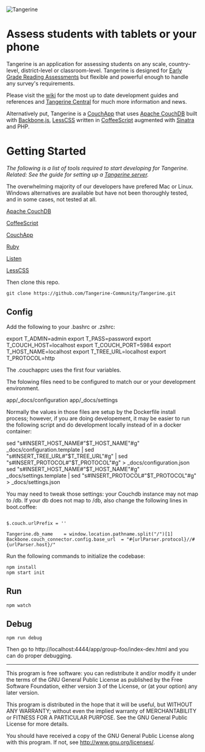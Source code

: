 ![Tangerine](http://www.tangerinecentral.org/sites/default/files/tangerine-logo-150.png)

# Assess students with tablets or your phone

Tangerine is an application for assessing students on any scale, country-level, district-level or classroom-level. Tangerine is designed for [Early Grade Reading Assessments](https://www.eddataglobal.org/reading/) but flexible and powerful enough to handle any survey's requirements.

Please visit the [wiki](https://github.com/Tangerine-Community/Tangerine/wiki) for the most up to date development guides and references and [Tangerine Central](http://www.tanerinecentral.org) for much more information and news.

Alternatively put, Tangerine is a [CouchApp](http://couchapp.org/page/index) that uses 
[Apache CouchDB](http://couchdb.apache.org/) built with [Backbone.js](http://backbonejs.org/), [LessCSS](http://lesscss.org/) written in [CoffeeScript](http://coffeescript.org/) augmented with [Sinatra](http://www.sinatrarb.com/) and PHP.

# Getting Started

_The following is a list of tools required to start developing for Tangerine. Related: See the guide for setting up a [Tangerine server](https://github.com/Tangerine-Community/Tangerine/wiki/Tangerine-Server)._

The overwhelming majority of our developers have prefered Mac or Linux. Windows alternatives are available but have not been thoroughly tested, and in some cases, not tested at all.

[Apache CouchDB](http://couchdb.apache.org/#download)

[CoffeeScript](http://coffeescript.org/#installation)

[CouchApp](https://github.com/benoitc/couchapp)

[Ruby](https://www.ruby-lang.org/en/downloads/)

[Listen](https://github.com/guard/listen)

[LessCSS](http://lesscss.org/#using-less-installation)

Then clone this repo.

    git clone https://github.com/Tangerine-Community/Tangerine.git

## Config

Add the following to your .bashrc or .zshrc:

export T_ADMIN=admin
export T_PASS=password
export T_COUCH_HOST=localhost
export T_COUCH_PORT=5984
export T_HOST_NAME=localhost
export T_TREE_URL=localhost
export T_PROTOCOL=http

The .couchapprc uses the first four variables. 

The folowing files need to be configured to match our or your development environment.

  app/_docs/configuration
  app/_docs/settings
  
Normally the values in those files are setup by the Dockerfile install process; however, if you are doing developement, 
it may be easier to run the following script and do development locally instead of in a docker container:

sed "s#INSERT_HOST_NAME#"$T_HOST_NAME"#g" _docs/configuration.template | sed "s#INSERT_TREE_URL#"$T_TREE_URL"#g" | sed "s#INSERT_PROTOCOL#"$T_PROTOCOL"#g" > _docs/configuration.json
sed "s#INSERT_HOST_NAME#"$T_HOST_NAME"#g" _docs/settings.template | sed "s#INSERT_PROTOCOL#"$T_PROTOCOL"#g" > _docs/settings.json 

You may need to tweak those settings: your Couchdb instance may not map to /db. 
If your db does not map to /db, also change the following lines in boot.coffee:

````

$.couch.urlPrefix = ''

Tangerine.db_name    = window.location.pathname.split("/")[1]
Backbone.couch_connector.config.base_url  = "#{urlParser.protocol}//#{urlParser.host}/"

````

Run the following commands to initialize the codebase:

````
npm install
npm start init
````
## Run

````
npm watch
````

## Debug

````
npm run debug
````

Then go to http://localhost:4444/app/group-foo/index-dev.html and you can do proper debugging.
 
----

This program is free software: you can redistribute it and/or modify it under the terms of the GNU General Public License as published by the Free Software Foundation, either version 3 of the License, or (at your option) any later version.

This program is distributed in the hope that it will be useful, but WITHOUT ANY WARRANTY; without even the implied warranty of MERCHANTABILITY or FITNESS FOR A PARTICULAR PURPOSE.  See the GNU General Public License for more details.

You should have received a copy of the GNU General Public License along with this program.  If not, see <http://www.gnu.org/licenses/>.